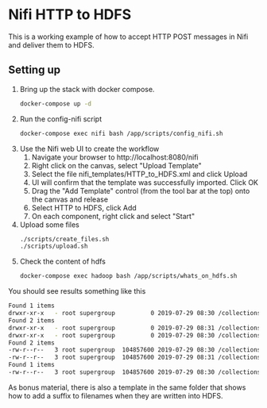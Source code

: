 # Nifi HTTP to HDFS
This is a working example of how to accept HTTP POST messages in Nifi and deliver them to HDFS.


## Setting up
1. Bring up the stack with docker compose.
    ```bash
    docker-compose up -d
    ```
1. Run the config-nifi script 
    ```bash
    docker-compose exec nifi bash /app/scripts/config_nifi.sh
    ```
1. Use the Nifi web UI to create the workflow
    1. Navigate your browser to http://localhost:8080/nifi
    1. Right click on the canvas, select "Upload Template"
    1. Select the file nifi_templates/HTTP_to_HDFS.xml and click Upload
    1. UI will confirm that the template was successfully imported. Click OK
    1. Drag the "Add Template" control (from the tool bar at the top) onto the canvas and release
    1. Select HTTP to HDFS, click Add
    1. On each component, right click and select "Start"
1. Upload some files
    ```bash
    ./scripts/create_files.sh
    ./scripts/upload.sh
    ```
1. Check the content of hdfs
    ```bash
    docker-compose exec hadoop bash /app/scripts/whats_on_hdfs.sh
    ```

You should see results something like this
```bash
Found 1 items
drwxr-xr-x   - root supergroup          0 2019-07-29 08:30 /collections
Found 2 items
drwxr-xr-x   - root supergroup          0 2019-07-29 08:31 /collections/collection1
drwxr-xr-x   - root supergroup          0 2019-07-29 08:30 /collections/collection2
Found 2 items
-rw-r--r--   3 root supergroup  104857600 2019-07-29 08:30 /collections/collection1/72833668030983
-rw-r--r--   3 root supergroup  104857600 2019-07-29 08:31 /collections/collection1/72833668149083
Found 1 items
-rw-r--r--   3 root supergroup  104857600 2019-07-29 08:30 /collections/collection2/72833668091783
```
    
As bonus material, there is also a template in the same folder that shows how to add a suffix to 
filenames when they are written into HDFS. 
